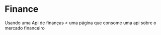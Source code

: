 # Finance
 Usando uma Api de finanças
 <
 uma página que consome uma api sobre o mercado financeiro
 
 >
